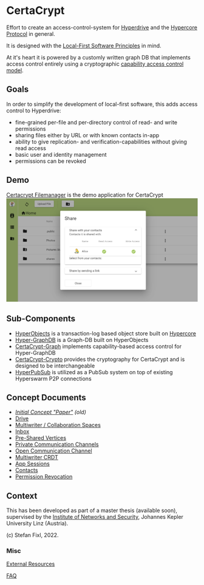 # CertaCrypt

Effort to create an access-control-system for [Hyperdrive](https://hypercore-protocol.org/#hyperdrive) and the [Hypercore Protocol](hypercore-protocol.org/) in general. 

It is designed with the [Local-First Software Principles](https://www.inkandswitch.com/local-first.html) in mind.

At it's heart it is powered by a customly written graph DB that implements access control entirely using a cryptographic [capability access control model](https://en.wikipedia.org/wiki/Capability-based_security).

## Goals

In order to simplify the development of local-first software, this adds access control to Hyperdrive:

- fine-grained per-file and per-directory control of read- and write permissions
- sharing files either by URL or with known contacts in-app
- ability to give replication- and verification-capabilities without giving read access
- basic user and identity management
- permissions can be revoked

## Demo

[Certacrypt Filemanager](https://github.com/fsteff/certacrypt-filemanager) is the demo application for CertaCrypt
![Demo Image](./docs/Filemanager-UI.png)

## Sub-Components

- [HyperObjects](https://github.com/fsteff/hyperobjects) is a transaction-log based object store built on [Hypercore](https://github.com/hypercore-protocol/hypercore)
- [Hyper-GraphDB](https://github.com/fsteff/hyper-graphdb) is a Graph-DB built on HyperObjects
- [CertaCrypt-Graph](https://github.com/fsteff/certacrypt-graph) implements capability-based access control for Hyper-GraphDB
- [CertaCrypt-Crypto](https://github.com/fsteff/certacrypt-crypto) provides the cryptography for CertaCrypt and is designed to be interchangeable
- [HyperPubSub](https://github.com/fsteff/hyperpubsub) is utilized as a PubSub system on top of existing Hyperswarm P2P connections

## Concept Documents

- *[Initial Concept "Paper"](https://github.com/fsteff/certacrypt/blob/master/docs/concept.pdf) (old)*
- [Drive](https://github.com/fsteff/certacrypt/blob/master/docs/drive.md)
- [Multiwriter / Collaboration Spaces](https://github.com/fsteff/certacrypt/blob/master/docs/multiwriter.md)
- [Inbox](https://github.com/fsteff/certacrypt/blob/master/docs/inbox.md)
- [Pre-Shared Vertices](https://github.com/fsteff/certacrypt/blob/master/docs/preshared-vertices.md)
- [Private Communication Channels](https://github.com/fsteff/certacrypt/blob/master/docs/private-commchannel.md)
- [Open Communication Channel](https://github.com/fsteff/certacrypt/blob/master/docs/open-commchannel.md)
- [Multiwriter CRDT](https://github.com/fsteff/certacrypt/blob/master/docs/crdt.md)  
- [App Sessions](https://github.com/fsteff/certacrypt/blob/master/docs/session.md)
- [Contacts](https://github.com/fsteff/certacrypt/blob/master/docs/contacts.md)
- [Permission Revocation](https://github.com/fsteff/certacrypt/blob/master/docs/revocation.md)

## Context

This has been developed as part of a master thesis (available soon), supervised by the [Institute of Networks and Security](https://www.ins.jku.at/), Johannes Kepler University Linz (Austria).

(c) Stefan Fixl, 2022.

### Misc

[External Resources](https://github.com/fsteff/certacrypt/blob/master/docs/resources.md)

[FAQ](https://github.com/fsteff/certacrypt/blob/master/docs/faq.md)